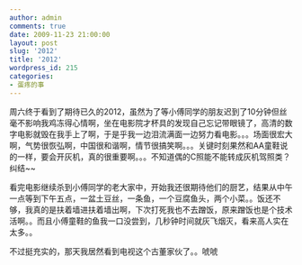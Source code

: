 ```yaml
---
author: admin
comments: true
date: 2009-11-23 21:00:00
layout: post
slug: '2012'
title: '2012'
wordpress_id: 215
categories:
- 蛋疼的事
---
```


周六终于看到了期待已久的2012，虽然为了等小傅同学的朋友迟到了10分钟但丝毫不影响我鸡冻得心情啊，坐在电影院才杯具的发现自己忘记带眼镜了，高清的数字电影就毁在我手上了啊，于是乎我一边泪流满面一边努力看电影。。。场面很宏大啊，气势很恢弘啊，中国很和谐啊，情节很搞笑啊。。。关键时刻果然和AA童鞋说的一样，要会开灰机，真的很重要啊。。。不知道偶的C照能不能转成灰机驾照类？纠结~~

 看完电影继续杀到小傅同学的老大家中，开始我还很期待他们的厨艺，结果从中午一点等到下午五点，一盆土豆丝，一条鱼，一个豆腐鱼头，两个小菜。。饭还不够，我真的是扶着墙进扶着墙出啊，下次打死我也不去蹭饭，原来蹭饭也是个技术活啊。。而且小傅童鞋的鱼我一口没尝到，几秒钟时间就灰飞烟灭，看来高人实在太多。。

 不过挺充实的，那天我居然看到电视这个古董家伙了。。唬唬
